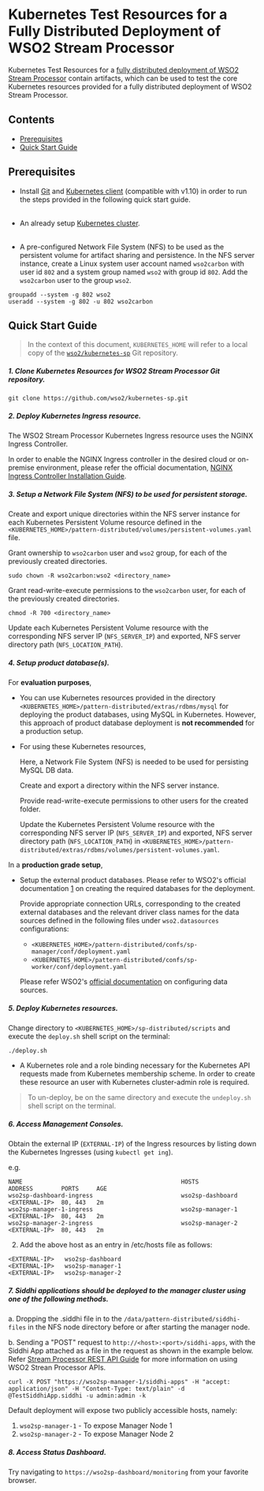 # Kubernetes Test Resources for a Fully Distributed Deployment of WSO2 Stream Processor

Kubernetes Test Resources for a [fully distributed deployment of WSO2 Stream Processor](https://docs.wso2.com/display/SP420/Fully+Distributed+Deployment) contain artifacts,
which can be used to test the core Kubernetes resources provided for a fully distributed deployment of WSO2 Stream Processor.

## Contents

* [Prerequisites](#prerequisites)
* [Quick Start Guide](#quick-start-guide)

## Prerequisites

* Install [Git](https://git-scm.com/book/en/v2/Getting-Started-Installing-Git) and [Kubernetes client](https://kubernetes.io/docs/tasks/tools/install-kubectl/) (compatible with v1.10)
in order to run the steps provided in the following quick start guide.<br><br>

* An already setup [Kubernetes cluster](https://kubernetes.io/docs/setup/pick-right-solution/).<br><br>

* A pre-configured Network File System (NFS) to be used as the persistent volume for artifact sharing and persistence.
In the NFS server instance, create a Linux system user account named `wso2carbon` with user id `802` and a system group named `wso2` with group id `802`.
Add the `wso2carbon` user to the group `wso2`.

```
groupadd --system -g 802 wso2
useradd --system -g 802 -u 802 wso2carbon
```

## Quick Start Guide

>In the context of this document, `KUBERNETES_HOME` will refer to a local copy of the [`wso2/kubernetes-sp`](https://github.com/wso2/kubernetes-sp/)
Git repository.<br>

##### 1. Clone Kubernetes Resources for WSO2 Stream Processor Git repository.

```
git clone https://github.com/wso2/kubernetes-sp.git
```

##### 2. Deploy Kubernetes Ingress resource.

The WSO2 Stream Processor Kubernetes Ingress resource uses the NGINX Ingress Controller.

In order to enable the NGINX Ingress controller in the desired cloud or on-premise environment,
please refer the official documentation, [NGINX Ingress Controller Installation Guide](https://kubernetes.github.io/ingress-nginx/deploy/).

##### 3. Setup a Network File System (NFS) to be used for persistent storage.

Create and export unique directories within the NFS server instance for each Kubernetes Persistent Volume resource defined in the
`<KUBERNETES_HOME>/pattern-distributed/volumes/persistent-volumes.yaml` file.

Grant ownership to `wso2carbon` user and `wso2` group, for each of the previously created directories.

```
sudo chown -R wso2carbon:wso2 <directory_name>
```

Grant read-write-execute permissions to the `wso2carbon` user, for each of the previously created directories.

```
chmod -R 700 <directory_name>
```

Update each Kubernetes Persistent Volume resource with the corresponding NFS server IP (`NFS_SERVER_IP`) and exported, NFS server directory path (`NFS_LOCATION_PATH`).

##### 4. Setup product database(s).

For **evaluation purposes**,

* You can use Kubernetes resources provided in the directory `<KUBERNETES_HOME>/pattern-distributed/extras/rdbms/mysql`
for deploying the product databases, using MySQL in Kubernetes. However, this approach of product database deployment is
**not recommended** for a production setup.

* For using these Kubernetes resources,

  Here, a Network File System (NFS) is needed to be used for persisting MySQL DB data.    
  
  Create and export a directory within the NFS server instance.
        
  Provide read-write-execute permissions to other users for the created folder.
        
  Update the Kubernetes Persistent Volume resource with the corresponding NFS server IP (`NFS_SERVER_IP`) and exported,
  NFS server directory path (`NFS_LOCATION_PATH`) in `<KUBERNETES_HOME>/pattern-distributed/extras/rdbms/volumes/persistent-volumes.yaml`.
  
In a **production grade setup**,

* Setup the external product databases. Please refer to WSO2's official documentation [1](https://docs.wso2.com/display/SP420/Fully+Distributed+Deployment) on creating the required databases for the deployment.
  
  Provide appropriate connection URLs, corresponding to the created external databases and the relevant driver class names for the data sources defined in
  the following files under `wso2.datasources` configurations:
  
  * `<KUBERNETES_HOME>/pattern-distributed/confs/sp-manager/conf/deployment.yaml`
  * `<KUBERNETES_HOME>/pattern-distributed/confs/sp-worker/conf/deployment.yaml`

  Please refer WSO2's [official documentation](https://docs.wso2.com/display/SP420/Configuring+Datasources) on configuring data sources.

##### 5. Deploy Kubernetes resources.

Change directory to `<KUBERNETES_HOME>/sp-distributed/scripts` and execute the `deploy.sh` shell script on the terminal:

```
./deploy.sh
```

* A Kubernetes role and a role binding necessary for the Kubernetes API requests made from Kubernetes membership scheme. In order to create these resource an user with Kubernetes cluster-admin role is required.


>To un-deploy, be on the same directory and execute the `undeploy.sh` shell script on the terminal.

##### 6. Access Management Consoles.

Obtain the external IP (`EXTERNAL-IP`) of the Ingress resources by listing down the Kubernetes Ingresses (using `kubectl get ing`).

e.g.

```
NAME                                             HOSTS                     ADDRESS        PORTS     AGE
wso2sp-dashboard-ingress                         wso2sp-dashboard          <EXTERNAL-IP>  80, 443   2m
wso2sp-manager-1-ingress                         wso2sp-manager-1          <EXTERNAL-IP>  80, 443   2m
wso2sp-manager-2-ingress                         wso2sp-manager-2          <EXTERNAL-IP>  80, 443   2m
```

2. Add the above host as an entry in /etc/hosts file as follows:

```
<EXTERNAL-IP>	wso2sp-dashboard
<EXTERNAL-IP>	wso2sp-manager-1
<EXTERNAL-IP>	wso2sp-manager-2
```

##### 7. Siddhi applications should be deployed to the manager cluster using one of the following methods.

a. Dropping the .siddhi file in to the `/data/pattern-distributed/siddhi-files` in the NFS node directory before or after starting the manager node.

b. Sending a "POST" request to `http://<host>:<port>/siddhi-apps`, with the Siddhi App attached as a file in the request as shown in the example below.
Refer [Stream Processor REST API Guide](https://docs.wso2.com/display/SP420/Stream+Processor+REST+API+Guide) for more information on using WSO2 Strean Processor APIs.

```
curl -X POST "https://wso2sp-manager-1/siddhi-apps" -H "accept: application/json" -H "Content-Type: text/plain" -d @TestSiddhiApp.siddhi -u admin:admin -k
```

Default deployment will expose two publicly accessible hosts, namely: <br>

1. `wso2sp-manager-1` - To expose Manager Node 1 <br>
2. `wso2sp-manager-2` - To expose Manager Node 2 <br>

##### 8. Access Status Dashboard.

Try navigating to `https://wso2sp-dashboard/monitoring` from your favorite browser.
